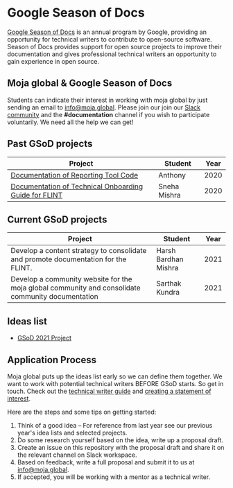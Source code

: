 # Google Season of Docs

[Google Season of Docs](https://developers.google.com/season-of-docs) is an annual program by Google, providing an opportunity for technical writers to contribute to open-source software. Season of Docs provides support for open source projects to improve their documentation and gives professional technical writers an opportunity to gain experience in open source.

## Moja global & Google Season of Docs

Students can indicate their interest in working with moja global by just sending an email to [info@moja.global](mailto:info@moja.global). Please join our join our [Slack community](https://join.slack.com/t/mojaglobal/shared_invite/zt-o6ta1ug0-rVLjAo460~d7JbZ~HpFFtw) and the **#documentation** channel if you wish to participate voluntarily. We need all the help we can get!

## Past GSoD projects

| Project               | Student                                                        | Year |
|-----------------------|--------------------------------------------------------------------|---------|
| [Documentation of Reporting Tool Code](https://developers.google.com/season-of-docs/docs/2020/participants/project-mojaglobal-anthony)        | Anthony                      |   2020      |
| [Documentation of Technical Onboarding Guide for FLINT](https://developers.google.com/season-of-docs/docs/2020/participants/project-mojaglobal-tlazypanda) | Sneha Mishra  |  2020  |

## Current GSoD projects


| Project               | Student                                                        | Year |
|-----------------------|--------------------------------------------------------------------|---------|
| Develop a content strategy to consolidate and promote documentation for the FLINT.        | Harsh Bardhan Mishra                      |   2021      |
| Develop a community website for the moja global community and consolidate community documentation | Sarthak Kundra  |  2021  |

## Ideas list

- [GSoD 2021 Project](GSOD-2021-Project.md)

## Application Process

Moja global puts up the ideas list early so we can define them together. We want to work with potential technical writers BEFORE GSoD starts. So get in touch. Check out the [technical writer guide](https://developers.google.com/season-of-docs/docs/tech-writer-guide) and [creating a statement of interest](https://developers.google.com/season-of-docs/docs/tech-writer-statement).

Here are the steps and some tips on getting started:

1. Think of a good idea – For reference from last year see our previous year's idea lists and selected projects.
2. Do some research yourself based on the idea, write up a proposal draft.
3. Create an issue on this repository with the proposal draft and share it on the relevant channel on Slack workspace.
4. Based on feedback, write a full proposal and submit it to us at [info@moja.global](mailto:info@moja.global).
5. If accepted, you will be working with a mentor as a technical writer.
